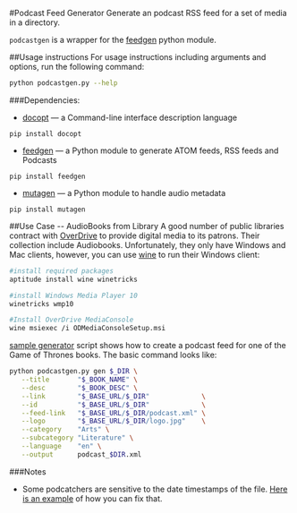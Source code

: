 #Podcast Feed Generator
Generate an podcast RSS feed for a set of media in a directory.

`podcastgen` is a wrapper for the [feedgen](http://lkiesow.github.io/python-feedgen/) python module.

##Usage instructions
For usage instructions including arguments and options, run the following command:
```bash
python podcastgen.py --help
```

###Dependencies:
  + [docopt](http://docopt.org/) &mdash; a Command-line interface description language
```
pip install docopt
```

  + [feedgen](http://lkiesow.github.io/python-feedgen/) &mdash; a Python module to generate ATOM feeds, RSS feeds and Podcasts
```
pip install feedgen
```

  + [mutagen]() &mdash; a Python module to handle audio metadata
```
pip install mutagen
```

##Use Case -- AudioBooks from Library
A good number of public libraries contract with [OverDrive](https://www.overdrive.com/) to provide digital media to its patrons. Their collection include Audiobooks. Unfortunately, they only have Windows and Mac clients, however, you can use [wine](http://www.winehq.org/) to run their Windows client:
```bash
#install required packages
aptitude install wine winetricks

#install Windows Media Player 10
winetricks wmp10

#Install OverDrive MediaConsole
wine msiexec /i ODMediaConsoleSetup.msi
```

[sample generator](sample_gen.sh) script shows how to create a podcast feed for one of the Game of Thrones books. The basic command looks like:
```bash
python podcastgen.py gen $_DIR \
   --title       "$_BOOK_NAME" \
   --desc        "$_BOOK_DESC" \
   --link        "$_BASE_URL/$_DIR"             \
   --id          "$_BASE_URL/$_DIR"             \
   --feed-link   "$_BASE_URL/$_DIR/podcast.xml" \
   --logo        "$_BASE_URL/$_DIR/logo.jpg"    \
   --category    "Arts" \
   --subcategory "Literature" \
   --language    "en" \
   --output      podcast_$DIR.xml
```

###Notes
  + Some podcatchers are sensitive to the date timestamps of the file. [Here is an example](https://github.com/alghanmi/PodcastFeedGenerator/blob/master/sample_gen.sh#L13-L27) of how you can fix that.
